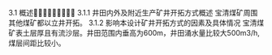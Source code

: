 3.1  概述
3.1.1 井田内外及附近生产矿井开拓方式概述
宝清煤矿周围其他煤矿都以立井开拓。
3.1.2 影响本设计矿井开拓方式的因素及具体情况
宝清煤矿表土层厚且有流沙层。井田范围内垂高为600m，井田涌水量比较大500m3/h,煤层间距比较小。